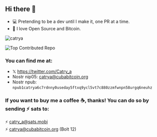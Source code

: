 ## Hi there 👋

- 💻 Pretending to be a dev until I make it, one PR at a time.  
- 🧡 I love Open Source and Bitcoin.


<img src="https://github-readme-stats.vercel.app/api?username=catrya&show_icons=true&theme=dracula" alt="catrya" /> </p>

![Top Contributed Repo](https://github-contributor-stats.vercel.app/api?username=Catrya&limit=5&theme=dracula&combine_all_yearly_contributions=true)

### You can find me at:
- 𝕏 https://twitter.com/Catry_a
- Nostr nip05: catrya@cubabitcoin.org
- Nostr npub: `npub1catrya6c7rdnny0useday5ftxq9ycl5vt7c880zzmfwnpn58urgq6neuhz`

### If you want to buy me a coffee ☕, thanks! You can do so by sending ⚡ sats to:  
⚡ catry_a@sats.mobi  
⚡ catrya@cubabitcoin.org  (Bolt 12)
